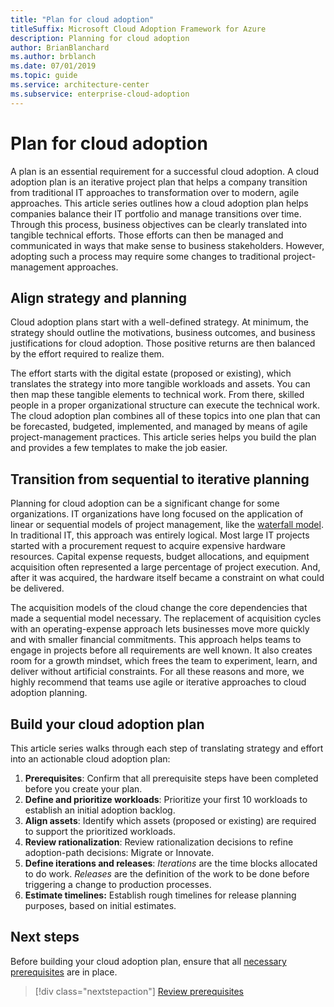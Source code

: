 ```yaml
---
title: "Plan for cloud adoption"
titleSuffix: Microsoft Cloud Adoption Framework for Azure
description: Planning for cloud adoption
author: BrianBlanchard
ms.author: brblanch
ms.date: 07/01/2019
ms.topic: guide
ms.service: architecture-center
ms.subservice: enterprise-cloud-adoption
---
```


# Plan for cloud adoption

A plan is an essential requirement for a successful cloud adoption. A cloud adoption plan is an iterative project plan that helps a company transition from traditional IT approaches to transformation over to modern, agile approaches. This article series outlines how a cloud adoption plan helps companies balance their IT portfolio and manage transitions over time. Through this process, business objectives can be clearly translated into tangible technical efforts. Those efforts can then be managed and communicated in ways that make sense to business stakeholders. However, adopting such a process may require some changes to traditional project-management approaches.

## Align strategy and planning

Cloud adoption plans start with a well-defined strategy. At minimum, the strategy should outline the motivations, business outcomes, and business justifications for cloud adoption. Those positive returns are then balanced by the effort required to realize them. 

The effort starts with the digital estate (proposed or existing), which translates the strategy into more tangible workloads and assets. You can then map these tangible elements to technical work. From there, skilled people in a proper organizational structure can execute the technical work. The cloud adoption plan combines all of these topics into one plan that can be forecasted, budgeted, implemented, and managed by means of agile project-management practices. This article series helps you build the plan and provides a few templates to make the job easier.

## Transition from sequential to iterative planning

Planning for cloud adoption can be a significant change for some organizations. IT organizations have long focused on the application of linear or sequential models of project management, like the [waterfall model](https://en.wikipedia.org/wiki/Waterfall_model). In traditional IT, this approach was entirely logical. Most large IT projects started with a procurement request to acquire expensive hardware resources. Capital expense requests, budget allocations, and equipment acquisition often represented a large percentage of project execution. And, after it was acquired, the hardware itself became a constraint on what could be delivered.

The acquisition models of the cloud change the core dependencies that made a sequential model necessary. The replacement of acquisition cycles with an operating-expense approach lets businesses move more quickly and with smaller financial commitments. This approach helps teams to engage in projects before all requirements are well known. It also creates room for a growth mindset, which frees the team to experiment, learn, and deliver without artificial constraints. For all these reasons and more, we highly recommend that teams use agile or iterative approaches to cloud adoption planning.

## Build your cloud adoption plan

This article series walks through each step of translating strategy and effort into an actionable cloud adoption plan:

1. **Prerequisites**: Confirm that all prerequisite steps have been completed before you create your plan.
2. **Define and prioritize workloads**: Prioritize your first 10 workloads to establish an initial adoption backlog.
3. **Align assets**: Identify which assets (proposed or existing) are required to support the prioritized workloads.
4. **Review rationalization**: Review rationalization decisions to refine adoption-path decisions: Migrate or Innovate.
5. **Define iterations and releases**: *Iterations* are the time blocks allocated to do work. *Releases* are the definition of the work to be done before triggering a change to production processes.
6. **Estimate timelines:** Establish rough timelines for release planning purposes, based on initial estimates.

## Next steps

Before building your cloud adoption plan, ensure that all [necessary prerequisites](./prerequisites.md) are in place.

> [!div class="nextstepaction"]
> [Review prerequisites](./prerequisites.md)
